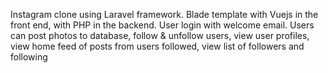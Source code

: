 
Instagram clone using Laravel framework.  Blade template with Vuejs in the front end, with PHP in the backend.  User login with welcome email.  Users can post photos to database, follow & unfollow users, view user profiles, view home feed of posts from users followed, view list of followers and following
